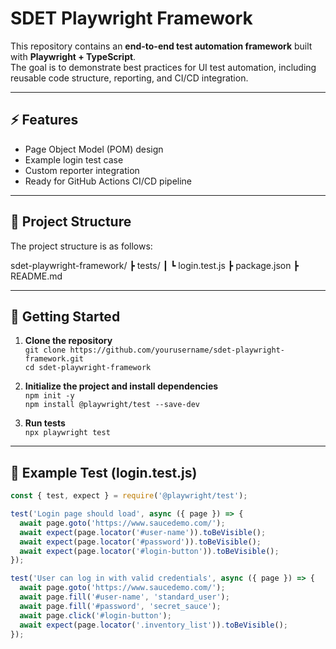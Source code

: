 # SDET Playwright Framework

This repository contains an **end-to-end test automation framework** built with **Playwright + TypeScript**.  
The goal is to demonstrate best practices for UI test automation, including reusable code structure, reporting, and CI/CD integration.

---

## ⚡ Features

- Page Object Model (POM) design
- Example login test case
- Custom reporter integration
- Ready for GitHub Actions CI/CD pipeline

---

## 📂 Project Structure

The project structure is as follows:

sdet-playwright-framework/
┣ tests/
┃ ┗ login.test.js
┣ package.json
┣ README.md

---

## 🚀 Getting Started

1. **Clone the repository**  
   `git clone https://github.com/yourusername/sdet-playwright-framework.git`  
   `cd sdet-playwright-framework`

2. **Initialize the project and install dependencies**  
   `npm init -y`  
   `npm install @playwright/test --save-dev`

3. **Run tests**  
   `npx playwright test`

---

## 🧪 Example Test (login.test.js)

```javascript
const { test, expect } = require('@playwright/test');

test('Login page should load', async ({ page }) => {
  await page.goto('https://www.saucedemo.com/');
  await expect(page.locator('#user-name')).toBeVisible();
  await expect(page.locator('#password')).toBeVisible();
  await expect(page.locator('#login-button')).toBeVisible();
});

test('User can log in with valid credentials', async ({ page }) => {
  await page.goto('https://www.saucedemo.com/');
  await page.fill('#user-name', 'standard_user');
  await page.fill('#password', 'secret_sauce');
  await page.click('#login-button');
  await expect(page.locator('.inventory_list')).toBeVisible();
});
```
